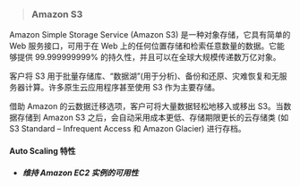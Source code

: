 > ### **Amazon S3**

Amazon Simple Storage Service (Amazon S3) 是一种对象存储，它具有简单的 Web 服务接口，可用于在 Web 上的任何位置存储和检索任意数量的数据。它能够提供 99.999999999% 的持久性，并且可以在全球大规模传递数万亿对象。

客户将 S3 用于批量存储库、“数据湖”(用于分析)、备份和还原、灾难恢复和无服务器计算。许多原生云应用程序甚至使用 S3 作为主要存储。

借助 Amazon 的云数据迁移选项，客户可将大量数据轻松地移入或移出 S3。当数据存储到 Amazon S3 之后，会自动采用成本更低、存储期限更长的云存储类 (如 S3 Standard – Infrequent Access 和 Amazon Glacier) 进行存档。



#### Auto Scaling 特性


* ##### 维持 Amazon EC2 实例的可用性




